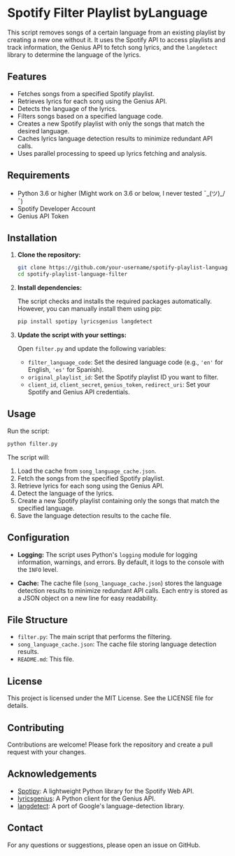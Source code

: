 #  Spotify Filter Playlist byLanguage

This script removes songs of a certain language from an existing playlist by creating a new one without it. It uses the Spotify API to access playlists and track information, the Genius API to fetch song lyrics, and the `langdetect` library to determine the language of the lyrics.

## Features

- Fetches songs from a specified Spotify playlist.
- Retrieves lyrics for each song using the Genius API.
- Detects the language of the lyrics.
- Filters songs based on a specified language code.
- Creates a new Spotify playlist with only the songs that match the desired language.
- Caches lyrics language detection results to minimize redundant API calls.
- Uses parallel processing to speed up lyrics fetching and analysis.

## Requirements

- Python 3.6 or higher (Might work on 3.6 or below, I never tested ¯\_(ツ)_/¯)
- Spotify Developer Account
- Genius API Token

## Installation

1. **Clone the repository:**

   ```sh
   git clone https://github.com/your-username/spotify-playlist-language-filter.git
   cd spotify-playlist-language-filter
   ```

2. **Install dependencies:**

   The script checks and installs the required packages automatically. However, you can manually install them using pip:

   ```sh
   pip install spotipy lyricsgenius langdetect
   ```

3. **Update the script with your settings:**

   Open `filter.py` and update the following variables:
   
   - `filter_language_code`: Set the desired language code (e.g., `'en'` for English, `'es'` for Spanish).
   - `original_playlist_id`: Set the Spotify playlist ID you want to filter.
   - `client_id`, `client_secret`, `genius_token`, `redirect_uri`: Set your Spotify and Genius API credentials.

## Usage

Run the script:

```sh
python filter.py
```

The script will:
1. Load the cache from `song_language_cache.json`.
2. Fetch the songs from the specified Spotify playlist.
3. Retrieve lyrics for each song using the Genius API.
4. Detect the language of the lyrics.
5. Create a new Spotify playlist containing only the songs that match the specified language.
6. Save the language detection results to the cache file.

## Configuration

- **Logging:** The script uses Python's `logging` module for logging information, warnings, and errors. By default, it logs to the console with the `INFO` level.

- **Cache:** The cache file (`song_language_cache.json`) stores the language detection results to minimize redundant API calls. Each entry is stored as a JSON object on a new line for easy readability.

## File Structure

- `filter.py`: The main script that performs the filtering.
- `song_language_cache.json`: The cache file storing language detection results.
- `README.md`: This file.

## License

This project is licensed under the MIT License. See the LICENSE file for details.

## Contributing

Contributions are welcome! Please fork the repository and create a pull request with your changes.

## Acknowledgements

- [Spotipy](https://github.com/plamere/spotipy): A lightweight Python library for the Spotify Web API.
- [lyricsgenius](https://github.com/johnwmillr/LyricsGenius): A Python client for the Genius API.
- [langdetect](https://pypi.org/project/langdetect/): A port of Google's language-detection library.

## Contact

For any questions or suggestions, please open an issue on GitHub.
